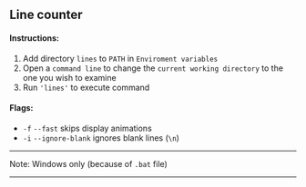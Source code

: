 ## Line counter
#### Instructions:

1. Add directory `lines` to `PATH` in `Enviroment variables`
2. Open a `command line` to change the `current working directory` to the one you wish to examine
2. Run `'lines'` to execute command

#### Flags:

* `-f` `--fast` skips display animations
* `-i` `--ignore-blank` ignores blank lines (`\n`)

---

Note: Windows only (because of `.bat` file)

---